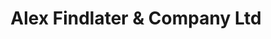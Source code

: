 ---
title: "Alex Findlater & Company Ltd"
url: /limerick/alex-findlater-and-company-ltd/
shop: supermarket
---